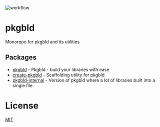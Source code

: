 ![workflow](https://github.com/kshutkin/package-build/actions/workflows/main.yml/badge.svg)

# pkgbld
Monorepo for pkgbld and its utilities

## Packages
- [pkgbld](./pkgbld/README.md) - Pkgbld - build your libraries with ease
- [create-pkgbld](./create-pkgbld/README.md) - Scaffolding utility for pkgbld
- [pkgbld-internal](./pkgbld-internal/README.md) - Version of pkgbld where a lot of libraries built into a single file

# License
[MIT](./LICENSE)